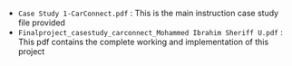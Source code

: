 - `Case Study 1-CarConnect.pdf` : This is the main instruction case study file provided
- `Finalproject_casestudy_carconnect_Mohammed Ibrahim Sheriff U.pdf` : This pdf contains the complete working and implementation of this project
